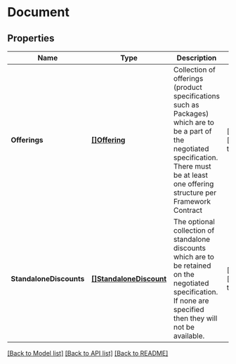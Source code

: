 # Document

## Properties
Name | Type | Description | Notes
------------ | ------------- | ------------- | -------------
**Offerings** | [**[]Offering**](Offering.md) | Collection of offerings (product specifications such as Packages) which are to be a part of the negotiated specification. There must be at least one offering structure per Framework Contract | [optional] [default to null]
**StandaloneDiscounts** | [**[]StandaloneDiscount**](StandaloneDiscount.md) | The optional collection of standalone discounts which are to be retained on the negotiated specification. If none are specified then they will not be available. | [optional] [default to null]

[[Back to Model list]](../README.md#documentation-for-models) [[Back to API list]](../README.md#documentation-for-api-endpoints) [[Back to README]](../README.md)


